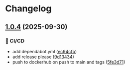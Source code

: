 # Changelog

## [1.0.4](https://github.com/einarsi/padelbot/compare/v1.0.3...v1.0.4) (2025-09-30)


### 👷 CI/CD

* add dependabot.yml ([ec94cfb](https://github.com/einarsi/padelbot/commit/ec94cfb85ea41aa85c06b01d08f7c2595839fb0e))
* add release please ([9d13434](https://github.com/einarsi/padelbot/commit/9d1343417086fb4827ce545b2d0ce269079810b5))
* push to dockerhub on push to main and tags ([5fe3d71](https://github.com/einarsi/padelbot/commit/5fe3d71834d208d1fdc9a92561257b78686c70c2))
